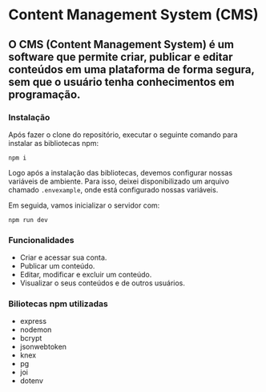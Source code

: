 # Content Management System (CMS)
## O CMS (Content Management System) é um software que permite criar, publicar e editar conteúdos em uma plataforma de forma segura, sem que o usuário tenha conhecimentos em programação.

### Instalação
Após fazer o clone do repositório, executar o seguinte comando para instalar as bibliotecas npm:
```
npm i
```
Logo após a instalação das bibliotecas, devemos configurar nossas variáveis de ambiente. Para isso, deixei disponibilizado um arquivo chamado `.envexample`, onde está configurado nossas variáveis.

Em seguida, vamos inicializar o servidor com:
```
npm run dev
```
### Funcionalidades
* Criar e acessar sua conta.
* Publicar um conteúdo.
* Editar, modificar e excluir um conteúdo.
* Visualizar o seus conteúdos e de outros usuários.

### Biliotecas npm utilizadas
* express
* nodemon
* bcrypt
* jsonwebtoken
* knex
* pg
* joi
* dotenv
